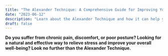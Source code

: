 ```yaml
---
title: "The Alexander Technique: A Comprehensive Guide for Improving Your Posture and Relieving Pain"
date: "2023-06-12"
description: "Learn about the Alexander Technique and how it can help you improve your posture, reduce pain, and enhance your overall well-being. Find a certified practitioner near you today."
draft: false
---
```

**Do you suffer from chronic pain, discomfort, or poor posture? Looking for a natural and effective way to relieve stress and improve your overall well-being? Look no further than the Alexander Technique.**


